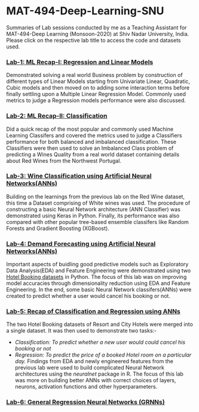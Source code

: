 # MAT-494-Deep-Learning-SNU
Summaries of Lab sessions conducted by me as a Teaching Assistant for MAT-494-Deep Learning (Monsoon-2020) at Shiv Nadar University, India. Please click on the respective lab title to access the code and datasets used.

### [**Lab-1: ML Recap-I: Regression and Linear Models**](https://github.com/Sid-darthvader/MAT-494-Deep-Learning-SNU/tree/master/Lab-1_22-08)
Demonstrated solving a real world Business problem by construction of different types of Linear Models starting from Univariate Linear, Quadratic, Cubic models and then moved on to adding some interaction terms before finally settling upon a Multiple Linear Regression Model. Commonly used metrics to judge a Regression models performance were also discussed.    

### [Lab-2: ML Recap-II: Classification](https://github.com/Sid-darthvader/MAT-494-Deep-Learning-SNU/tree/master/Lab-2_29-08)
Did a quick recap of the most popular and commonly used Machine Learning Classifers and covered the metrics used to judge a Classifiers performance for both balanced and imbalanced classification. These Classifiers were then used to solve an Imbalanced Class problem of predicting a Wines Quality from a real world dataset containing details about Red Wines from the Northwest Portugal. 

### [Lab-3: Wine Classification using Artificial Neural Networks(ANNs)](https://github.com/Sid-darthvader/MAT-494-Deep-Learning-SNU/tree/master/Lab-2_29-08)
Building on the learnings from the previous lab on the Red Wine dataset, this time a Dataset comprising of White wines was used. The procedure of constructing a basic Neural Network architecture (ANN Classifier) was demonstrated using Keras in Python. Finally, its performance was also compared with other popular tree-based ensemble classifers like Random Forests and Gradient Boosting (XGBoost).

### [Lab-4: Demand Forecasting using Artificial Neural Networks(ANNs)](https://github.com/Sid-darthvader/MAT-494-Deep-Learning-SNU/tree/master/Lab-2_29-08)
Important aspects of buidling good predictive models such as Exploratory Data Analysis(EDA) and Feature Engineering were demonstrated using two [Hotel Booking datasets](https://github.com/rfordatascience/tidytuesday/blob/master/data/2020/2020-02-11/readme.md) in Python. The focus of this lab was on improving model accuracies through dimensionality reduction using EDA and Feature Engineering. In the end, some basic Neural Network classifers(ANNs) were created to predict whether a user would cancel his booking or not. 

### [Lab-5: Recap of Classification and Regression using ANNs](https://github.com/Sid-darthvader/MAT-494-Deep-Learning-SNU/tree/master/Lab-2_29-08)
The two Hotel Booking datasets of Resort and City Hotels were merged into a single dataset. It was then used to demonstrate two tasks:-
- *Classification: To predict whether a new user would could cancel his booking or not*
- *Regression: To predict the price of a booked Hotel room on a particular day.*
Findings from EDA and newly engineered features from the previous lab were used to build complicated Neural Network architectures using the *neuralnet* package in R. The focus of this lab was more on building better ANNs with correct choices of layers, neurons, activation functions and other hyperparameters.  

### [Lab-6: General Regression Neural Networks (GRNNs)](https://github.com/Sid-darthvader/MAT-494-Deep-Learning-SNU/tree/master/Lab-2_29-08)
